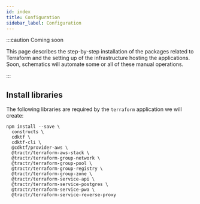 ```yaml
---
id: index
title: Configuration
sidebar_label: Configuration
---
```


:::caution Coming soon

This page describes the step-by-step installation of the packages related to Terraform and the setting up of the infrastructure hosting the applications.
Soon, schematics will automate some or all of these manual operations.

:::


## Install libraries

The following libraries are required by the `terraform` application we will create:

```shell
npm install --save \
  constructs \
  cdktf \
  cdktf-cli \
  @cdktf/provider-aws \
  @tractr/terraform-aws-stack \
  @tractr/terraform-group-network \
  @tractr/terraform-group-pool \
  @tractr/terraform-group-registry \
  @tractr/terraform-group-zone \
  @tractr/terraform-service-api \
  @tractr/terraform-service-postgres \
  @tractr/terraform-service-pwa \
  @tractr/terraform-service-reverse-proxy
```
